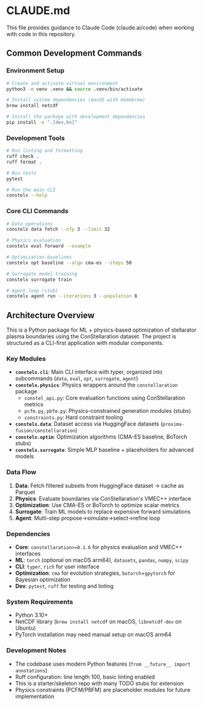 # CLAUDE.md

This file provides guidance to Claude Code (claude.ai/code) when working with code in this repository.

## Common Development Commands

### Environment Setup
```bash
# Create and activate virtual environment
python3 -m venv .venv && source .venv/bin/activate

# Install system dependencies (macOS with Homebrew)
brew install netcdf

# Install the package with development dependencies
pip install -e ".[dev,bo]"
```

### Development Tools
```bash
# Run linting and formatting
ruff check .
ruff format .

# Run tests
pytest

# Run the main CLI
constelx --help
```

### Core CLI Commands
```bash
# Data operations
constelx data fetch --nfp 3 --limit 32

# Physics evaluation
constelx eval forward --example

# Optimization baselines
constelx opt baseline --algo cma-es --steps 50

# Surrogate model training
constelx surrogate train

# Agent loop (stub)
constelx agent run --iterations 3 --population 8
```

## Architecture Overview

This is a Python package for ML + physics-based optimization of stellarator plasma boundaries using the ConStellaration dataset. The project is structured as a CLI-first application with modular components.

### Key Modules

- **`constelx.cli`**: Main CLI interface with typer, organized into subcommands (`data`, `eval`, `opt`, `surrogate`, `agent`)
- **`constelx.physics`**: Physics wrappers around the `constellaration` package
  - `constel_api.py`: Core evaluation functions using ConStellaration metrics
  - `pcfm.py`, `pbfm.py`: Physics-constrained generation modules (stubs)
  - `constraints.py`: Hard constraint tooling
- **`constelx.data`**: Dataset access via HuggingFace datasets (`proxima-fusion/constellaration`)
- **`constelx.optim`**: Optimization algorithms (CMA-ES baseline, BoTorch stubs)
- **`constelx.surrogate`**: Simple MLP baseline + placeholders for advanced models

### Data Flow

1. **Data**: Fetch filtered subsets from HuggingFace dataset → cache as Parquet
2. **Physics**: Evaluate boundaries via ConStellaration's VMEC++ interface
3. **Optimization**: Use CMA-ES or BoTorch to optimize scalar metrics
4. **Surrogate**: Train ML models to replace expensive forward simulations
5. **Agent**: Multi-step propose→simulate→select→refine loop

### Dependencies

- **Core**: `constellaration>=0.1.6` for physics evaluation and VMEC++ interfaces
- **ML**: `torch` (optional on macOS arm64), `datasets`, `pandas`, `numpy`, `scipy`
- **CLI**: `typer`, `rich` for user interface
- **Optimization**: `cma` for evolution strategies, `botorch`+`gpytorch` for Bayesian optimization
- **Dev**: `pytest`, `ruff` for testing and linting

### System Requirements

- Python 3.10+
- NetCDF library (`brew install netcdf` on macOS, `libnetcdf-dev` on Ubuntu)
- PyTorch installation may need manual setup on macOS arm64

### Development Notes

- The codebase uses modern Python features (`from __future__ import annotations`)
- Ruff configuration: line length 100, basic linting enabled
- This is a starter/skeleton repo with many TODO stubs for extension
- Physics constraints (PCFM/PBFM) are placeholder modules for future implementation
